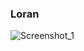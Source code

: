### L o r a n 
![Screenshot_1](https://github.com/user-attachments/assets/6ab225cf-fe35-40b2-b489-6d987fa5770e)
